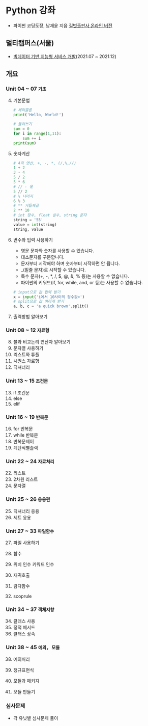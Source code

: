 # Python 강좌

- 파이썬 코딩도장, 남재윤 지음 [길벗출판사 온라인 버전](https://dojang.io/mod/page/view.php?id=2151)

## 멀티캠퍼스(서울)

- [빅데이터 기반 지능형 서비스 개발](https://www.multicampus.com/)(2021.07 ~ 2021.12)

## 개요

### Unit 04 ~ 07 `기초`

4) 기본문법

   ```python
   # 세미콜론
   print('Hello, World!')
   
   # 들여쓰기
   sum = 0
   for i in range(1,11):
       sum += i
   print(sum)
   ```

   

5) 숫자계산

   ```python
   # 4칙 연산, +, -, *, (/,%,//)
   1 + 2
   3 - 4
   5 / 2
   5 * 6
   # // - 몫
   5 // 2 
   # % 나머지
   6 % 3
   # ** 거듭제곱
   2 ** 10
   # int 정수, float 실수, string 문자
   string = '55'
   value = int(string)
   string, value
   ```

   

6) 변수와 입력 사용하기

   - 영문 문자와 숫자를 사용할 수 있습니다.
   - 대소문자를 구분합니다.
   - 문자부터 시작해야 하며 숫자부터 시작하면 안 됩니다.
   - _(밑줄 문자)로 시작할 수 있습니다.
   - 특수 문자(+, -, *, /, $, @, &, % 등)는 사용할 수 없습니다.
   - 파이썬의 키워드(if, for, while, and, or 등)는 사용할 수 없습니다.

   ```python
   # input으로 값 입력 받기
   x = input('i에서 10사이의 정수값>')
   # split으로 값 여러개 받기
   a, b, c = 'a quick brown'.split()
   
   ```

   

7) 출력방법 알아보기

### Unit 08 ~ 12 `자료형`

8) 불과 비교논리 연산자 알아보기
9) 문자열 사용하기
10) 리스트와 튜플
11) 시퀀스 자료형
12) 딕셔너리

### Unit 13 ~ 15 `조건문`

13) if 조건문
14) else
15) elif

### Unit 16 ~ 19 `반복문`

16) for 반복문
17) while 반복문
18) 반복문제어
19) 계단식별출력

### Unit 22 ~ 24 `자료처리`

22) 리스트
23) 2차원 리스트
24) 문자열

### Unit 25 ~ 26 `응용편`

25) 딕셔너리 응용
26) 세트 응용

### Unit 27 ~ 33 `파일함수`

27) 파일 사용하기

29) 함수
30) 위치 인수 키워드 인수
31) 재귀호출
32) 람다함수
33) scoprule

### Unit 34 ~ 37 `객체지향`

34) 클래스 사용
35) 정적 메서드
36) 클래스 상속

### Unit 38 ~ 45 `예외, 모듈`

38) 예외처리

43) 정규표현식
44) 모듈과 패키지
45) 모듈 만들기

### 심사문제

- 각 유닛별 심사문제 풀이

